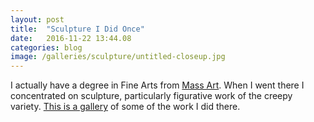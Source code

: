 ```yaml
---
layout: post
title:  "Sculpture I Did Once"
date:   2016-11-22 13:44.08
categories: blog
image: /galleries/sculpture/untitled-closeup.jpg
---
```


I actually have a degree in Fine Arts from [Mass Art](http://www.massart.edu).
When I went there I concentrated on sculpture, particularly figurative
work of the creepy variety.
[This is a gallery](/galleries/sculpture) of some of the work I did
there.
